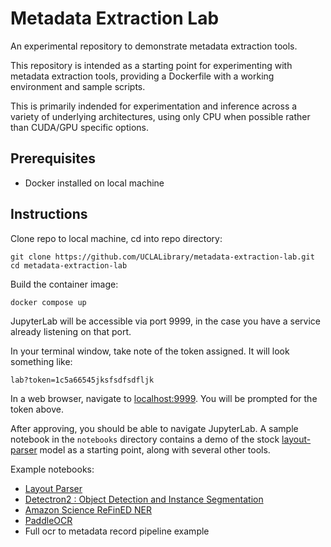 # Metadata Extraction Lab

An experimental repository to demonstrate metadata extraction tools.

This repository is intended as a starting point for experimenting with metadata extraction tools, providing a Dockerfile with a working environment and sample scripts.

This is primarily indended for experimentation and inference across a variety of underlying architectures, using only CPU when possible rather than CUDA/GPU specific options.

## Prerequisites

- Docker installed on local machine

## Instructions

Clone repo to local machine, cd into repo directory:

```
git clone https://github.com/UCLALibrary/metadata-extraction-lab.git
cd metadata-extraction-lab
```

Build the container image:

```
docker compose up
```

JupyterLab will be accessible via port 9999, in the case you have a service already listening on that port.

In your terminal window, take note of the token assigned. It will look something like:

```
lab?token=1c5a66545jksfsdfsdfljk
```

In a web browser, navigate to [localhost:9999](http://localhost:9999). You will be prompted for the token above.

After approving, you should be able to navigate JupyterLab. A sample notebook in the `notebooks` directory contains a demo of the stock [layout-parser](https://layout-parser.github.io/) model as a starting point, along with several other tools.

Example notebooks:

- [Layout Parser](https://layout-parser.github.io/)
- [Detectron2 : Object Detection and Instance Segmentation](https://github.com/facebookresearch/detectron2)
- [Amazon Science ReFinED NER](https://github.com/amazon-science/ReFinED)
- [PaddleOCR](https://github.com/PaddlePaddle/PaddleOCR)
- Full ocr to metadata record pipeline example
